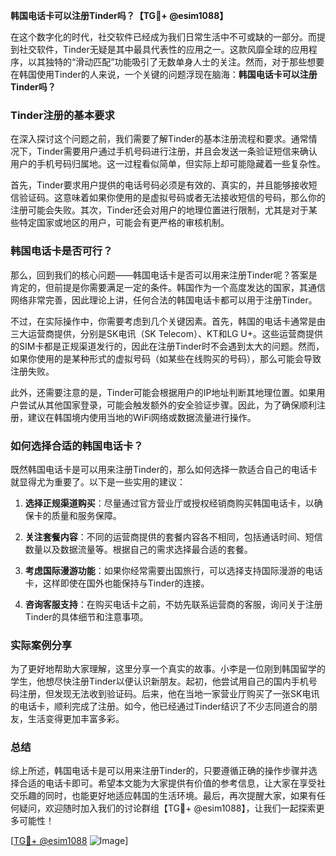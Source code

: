 **韩国电话卡可以注册Tinder吗？【TG💪+ @esim1088】**

在这个数字化的时代，社交软件已经成为我们日常生活中不可或缺的一部分。而提到社交软件，Tinder无疑是其中最具代表性的应用之一。这款风靡全球的应用程序，以其独特的“滑动匹配”功能吸引了无数单身人士的关注。然而，对于那些想要在韩国使用Tinder的人来说，一个关键的问题浮现在脑海：**韩国电话卡可以注册Tinder吗？**

### Tinder注册的基本要求

在深入探讨这个问题之前，我们需要了解Tinder的基本注册流程和要求。通常情况下，Tinder需要用户通过手机号码进行注册，并且会发送一条验证短信来确认用户的手机号码归属地。这一过程看似简单，但实际上却可能隐藏着一些复杂性。

首先，Tinder要求用户提供的电话号码必须是有效的、真实的，并且能够接收短信验证码。这意味着如果你使用的是虚拟号码或者无法接收短信的号码，那么你的注册可能会失败。其次，Tinder还会对用户的地理位置进行限制，尤其是对于某些特定国家或地区的用户，可能会有更严格的审核机制。

### 韩国电话卡是否可行？

那么，回到我们的核心问题——韩国电话卡是否可以用来注册Tinder呢？答案是肯定的，但前提是你需要满足一定的条件。韩国作为一个高度发达的国家，其通信网络非常完善，因此理论上讲，任何合法的韩国电话卡都可以用于注册Tinder。

不过，在实际操作中，你需要考虑到几个关键因素。首先，韩国的电话卡通常是由三大运营商提供，分别是SK电讯（SK Telecom）、KT和LG U+。这些运营商提供的SIM卡都是正规渠道发行的，因此在注册Tinder时不会遇到太大的问题。然而，如果你使用的是某种形式的虚拟号码（如某些在线购买的号码），那么可能会导致注册失败。

此外，还需要注意的是，Tinder可能会根据用户的IP地址判断其地理位置。如果用户尝试从其他国家登录，可能会触发额外的安全验证步骤。因此，为了确保顺利注册，建议在韩国境内使用当地的WiFi网络或数据流量进行操作。

### 如何选择合适的韩国电话卡？

既然韩国电话卡是可以用来注册Tinder的，那么如何选择一款适合自己的电话卡就显得尤为重要了。以下是一些实用的建议：

1. **选择正规渠道购买**：尽量通过官方营业厅或授权经销商购买韩国电话卡，以确保卡的质量和服务保障。
   
2. **关注套餐内容**：不同的运营商提供的套餐内容各不相同，包括通话时间、短信数量以及数据流量等。根据自己的需求选择最合适的套餐。

3. **考虑国际漫游功能**：如果你经常需要出国旅行，可以选择支持国际漫游的电话卡，这样即使在国外也能保持与Tinder的连接。

4. **咨询客服支持**：在购买电话卡之前，不妨先联系运营商的客服，询问关于注册Tinder的具体细节和注意事项。

### 实际案例分享

为了更好地帮助大家理解，这里分享一个真实的故事。小李是一位刚到韩国留学的学生，他想尽快注册Tinder以便认识新朋友。起初，他尝试用自己的国内手机号码注册，但发现无法收到验证码。后来，他在当地一家营业厅购买了一张SK电讯的电话卡，顺利完成了注册。如今，他已经通过Tinder结识了不少志同道合的朋友，生活变得更加丰富多彩。

### 总结

综上所述，韩国电话卡是可以用来注册Tinder的，只要遵循正确的操作步骤并选择合适的电话卡即可。希望本文能为大家提供有价值的参考信息，让大家在享受社交乐趣的同时，也能更好地适应韩国的生活环境。最后，再次提醒大家，如果有任何疑问，欢迎随时加入我们的讨论群组【TG💪+ @esim1088】，让我们一起探索更多可能性！

[[TG💪+ @esim1088](https://t.me/s/esim1088) ![Image](https://i.postimg.cc/4NQfJmqS/Snipaste-2025-05-13-00-14-12.png)]